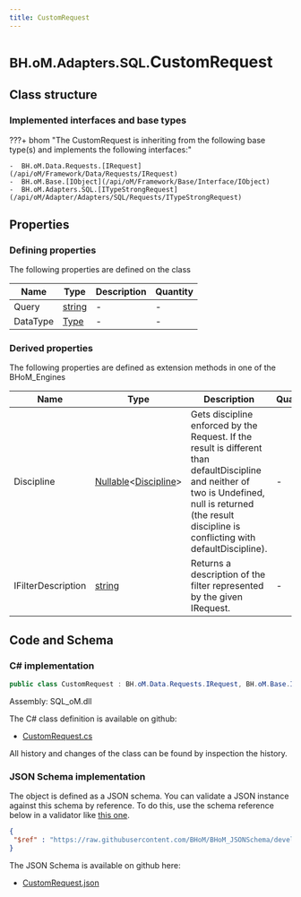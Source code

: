 ```yaml
---
title: CustomRequest
---
```


# <small>BH.oM.Adapters.SQL.</small>**CustomRequest**



## Class structure

### Implemented interfaces and base types

???+ bhom "The CustomRequest is inheriting from the following base type(s) and implements the following interfaces:"

    -  BH.oM.Data.Requests.[IRequest](/api/oM/Framework/Data/Requests/IRequest)
    -  BH.oM.Base.[IObject](/api/oM/Framework/Base/Interface/IObject)
    -  BH.oM.Adapters.SQL.[ITypeStrongRequest](/api/oM/Adapter/Adapters/SQL/Requests/ITypeStrongRequest)


## Properties



### Defining properties

The following properties are defined on the class

| Name             | Type             | Description      | Quantity         |
|------------------|------------------|------------------|------------------|
| Query | [string](https://learn.microsoft.com/en-us/dotnet/api/System.String?view=netstandard-2.0) | - | - |
| DataType | [Type](https://learn.microsoft.com/en-us/dotnet/api/System.Type?view=netstandard-2.0) | - | - |


### Derived properties

The following properties are defined as extension methods in one of the BHoM_Engines

| Name             | Type             | Description      | Quantity         | Engine           |
|------------------|------------------|------------------|------------------|------------------|
| Discipline | [Nullable](https://learn.microsoft.com/en-us/dotnet/api/System.Nullable-1?view=netstandard-2.0)&lt;[Discipline](/api/oM/Adapter/Adapters/Revit/Enums/Discipline)&gt; | Gets discipline enforced by the Request. If the result is different than defaultDiscipline and neither of two is Undefined, null is returned (the result discipline is conflicting with defaultDiscipline). | - | Revit_Engine |
| IFilterDescription | [string](https://learn.microsoft.com/en-us/dotnet/api/System.String?view=netstandard-2.0) | Returns a description of the filter represented by the given IRequest. | - | Revit_Engine |


## Code and Schema

### C# implementation

``` C# title="C#"
public class CustomRequest : BH.oM.Data.Requests.IRequest, BH.oM.Base.IObject, BH.oM.Adapters.SQL.ITypeStrongRequest
```

Assembly: SQL_oM.dll

The C# class definition is available on github:

- [CustomRequest.cs](https://github.com/BHoM/SQL_Toolkit/blob/develop/SQL_oM/Requests\CustomRequest.cs)

All history and changes of the class can be found by inspection the history.
### JSON Schema implementation

The object is defined as a JSON schema. You can validate a JSON instance against this schema by reference. To do this, use the schema reference below in a validator like [this one](https://www.jsonschemavalidator.net/).

``` json title="JSON Schema"
{
 "$ref" : "https://raw.githubusercontent.com/BHoM/BHoM_JSONSchema/develop/SQL_oM/CustomRequest.json"
}
```

The JSON Schema is available on github here:

- [CustomRequest.json](https://github.com/BHoM/BHoM_JSONSchema/blob/develop/SQL_oM/CustomRequest.json)
